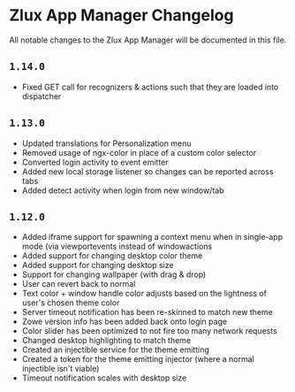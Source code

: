 # Zlux App Manager Changelog

All notable changes to the Zlux App Manager will be documented in this file.

## `1.14.0`

- Fixed GET call for recognizers & actions such that they are loaded into dispatcher

## `1.13.0`

- Updated translations for Personalization menu
- Removed usage of ngx-color in place of a custom color selector
- Converted login activity to event emitter
- Added new local storage listener so changes can be reported across tabs
- Added detect activity when login from new window/tab

## `1.12.0`

- Added iframe support for spawning a context menu when in single-app mode (via viewportevents instead of windowactions
- Added support for changing desktop color theme
- Added support for changing desktop size
- Support for changing wallpaper (with drag & drop)
- User can revert back to normal
- Text color + window handle color adjusts based on the lightness of user's chosen theme color
- Server timeout notification has been re-skinned to match new theme
- Zowe version info has been added back onto login page
- Color slider has been optimized to not fire too many network requests
- Changed desktop highlighting to match theme
- Created an injectible service for the theme emitting
- Created a token for the theme emitting injector (where a normal injectible isn't viable)
- Timeout notification scales with desktop size
